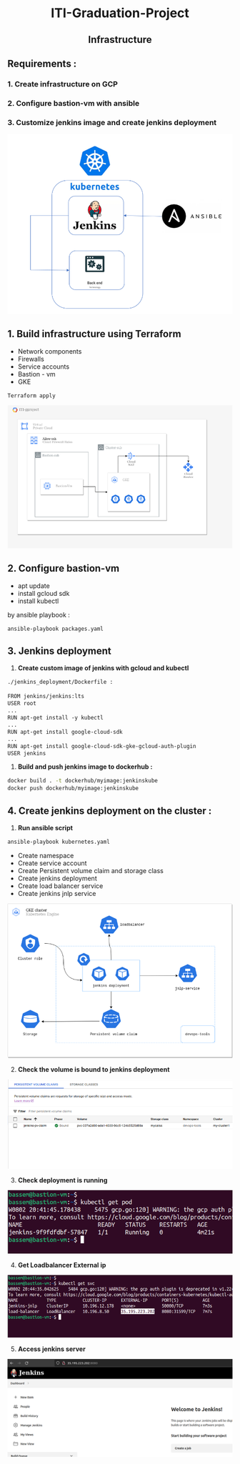 
<h1 align="center">ITI-Graduation-Project</h1>

<h2 align="center">Infrastructure</h2>




## Requirements :

### 1. Create infrastructure on GCP

### 2. Configure bastion-vm with ansible

### 3. Customize jenkins image and create jenkins deployment

![Untitled](images/Untitled.png)

## 1. Build infrastructure using Terraform

- Network components
- Firewalls
- Service accounts
- Bastion - vm
- GKE

```bash
Terraform apply
```

![Untitled](images/infra.png)

## 2. Configure bastion-vm

- apt update
- install gcloud sdk
- install kubectl

by ansible playbook :

```bash
ansible-playbook packages.yaml
```

## 3. Jenkins deployment

1. **Create custom image of jenkins with gcloud and kubectl** 

```docker
./jenkins_deployment/Dockerfile :

FROM jenkins/jenkins:lts
USER root
...
RUN apt-get install -y kubectl
...
RUN apt-get install google-cloud-sdk
...
RUN apt-get install google-cloud-sdk-gke-gcloud-auth-plugin
USER jenkins
```

1. **Build and push jenkins image to dockerhub :**

```bash
docker build . -t dockerhub/myimage:jenkinskube
docker push dockerhub/myimage:jenkinskube
```

## 4. C**reate jenkins deployment on the cluster :**

1. **Run ansible script**

```bash
ansible-playbook kubernetes.yaml
```

- Create namespace
- Create service account
- Create Persistent volume claim and storage class
- Create jenkins deployment
- Create load balancer service
- Create jenkins jnlp service

<p align="center">
<img src="images/jk8s.png" title="hover text">
</p>


2. **Check the volume is bound to jenkins deployment** 


<p align="center">
<img src="images/Untitled%201.png" width="570" height="200" title="hover text">
</p>



3. **Check deployment is running**
<p align="center">
<img src="images/Untitled%202.png" title="hover text">
</p>


4. **Get Loadbalancer External ip** 

<p align="center">
<img src="images/Untitled%203.png" width="550" height="140" title="hover text">
</p>


5. **Access jenkins server**

![Untitled](images/Untitled%204.png)